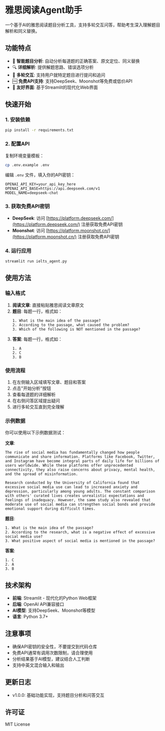 # 雅思阅读Agent助手

一个基于AI的雅思阅读题目分析工具，支持多轮交互问答，帮助考生深入理解题目解析和同义替换。

## 功能特点

- 🎯 **智能题目分析**: 自动分析每道题的正确答案、原文定位、同义替换
- 🔍 **详细解析**: 提供解题思路、错误选项分析
- 💬 **多轮交互**: 支持用户就特定题目进行提问和追问
- 🆓 **免费API支持**: 支持DeepSeek、Moonshot等免费或低价API
- 📱 **友好界面**: 基于Streamlit的现代化Web界面

## 快速开始

### 1. 安装依赖

```bash
pip install -r requirements.txt
```

### 2. 配置API

复制环境变量模板：
```bash
cp .env.example .env
```

编辑 `.env` 文件，填入你的API密钥：
```
OPENAI_API_KEY=your_api_key_here
OPENAI_API_BASE=https://api.deepseek.com/v1
MODEL_NAME=deepseek-chat
```

### 3. 获取免费API密钥

- **DeepSeek**: 访问 [https://platform.deepseek.com/](https://platform.deepseek.com/) 注册获取免费API密钥
- **Moonshot**: 访问 [https://platform.moonshot.cn/](https://platform.moonshot.cn/) 注册获取免费API密钥

### 4. 运行应用

```bash
streamlit run ielts_agent.py
```

## 使用方法

### 输入格式

1. **阅读文章**: 直接粘贴雅思阅读文章原文
2. **题目**: 每题一行，格式如：
   ```
   1. What is the main idea of the passage?
   2. According to the passage, what caused the problem?
   3. Which of the following is NOT mentioned in the passage?
   ```
3. **答案**: 每题一行，格式如：
   ```
   1. A
   2. C
   3. B
   ```

### 使用流程

1. 在左侧输入区域填写文章、题目和答案
2. 点击"开始分析"按钮
3. 查看每道题的详细解析
4. 在右侧问答区域提出疑问
5. 进行多轮交互直到完全理解

### 示例数据

你可以使用以下示例数据测试：

**文章**:
```
The rise of social media has fundamentally changed how people communicate and share information. Platforms like Facebook, Twitter, and Instagram have become integral parts of daily life for billions of users worldwide. While these platforms offer unprecedented connectivity, they also raise concerns about privacy, mental health, and the spread of misinformation.

Research conducted by the University of California found that excessive social media use can lead to increased anxiety and depression, particularly among young adults. The constant comparison with others' curated lives creates unrealistic expectations and feelings of inadequacy. However, the same study also revealed that moderate use of social media can strengthen social bonds and provide emotional support during difficult times.
```

**题目**:
```
1. What is the main idea of the passage?
2. According to the research, what is a negative effect of excessive social media use?
3. What positive aspect of social media is mentioned in the passage?
```

**答案**:
```
1. C
2. A
3. B
```

## 技术架构

- **前端**: Streamlit - 现代化的Python Web框架
- **后端**: OpenAI API兼容接口
- **AI模型**: 支持DeepSeek、Moonshot等模型
- **语言**: Python 3.7+

## 注意事项

- 确保API密钥的安全性，不要提交到代码仓库
- 免费API通常有调用次数限制，请合理使用
- 分析结果基于AI模型，建议结合人工判断
- 支持中英文混合输入和输出

## 更新日志

- v1.0.0: 基础功能实现，支持题目分析和问答交互

## 许可证

MIT License